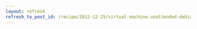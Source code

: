 ```yaml
---
layout: refresh
refresh_to_post_id: /recipe/2012-12-25/virtual-machine-unattended-debian-installations-with-libvirt-and-d-i-preseeding.html
---
```


